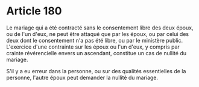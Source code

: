 # Article 180

Le mariage qui a été contracté sans le consentement libre des deux époux, ou de l'un d'eux, ne peut être attaqué que par les époux, ou par celui des deux dont le consentement n'a pas été libre, ou par le ministère public. L'exercice d'une contrainte sur les époux ou l'un d'eux, y compris par crainte révérencielle envers un ascendant, constitue un cas de nullité du mariage.

S'il y a eu erreur dans la personne, ou sur des qualités essentielles de la personne, l'autre époux peut demander la nullité du mariage.
